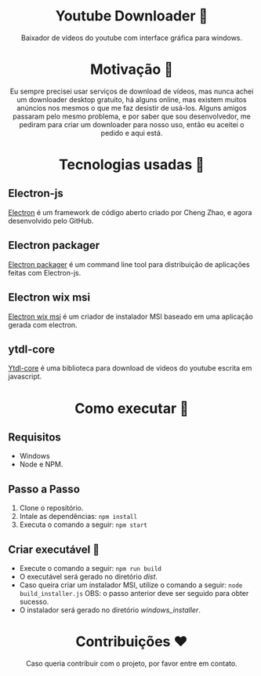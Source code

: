 <div align="center" >

# Youtube Downloader :red_circle:

 Baixador de vídeos do youtube com interface gráfica para windows.

 # Motivação :muscle:

 Eu sempre precisei usar serviços de download de vídeos, mas nunca achei um downloader desktop gratuito, há alguns online, mas existem muitos anúncios nos mesmos o que me faz desistir de usá-los. Alguns amigos passaram pelo mesmo problema, e por saber que sou desenvolvedor, me pediram para criar um downloader para nosso uso, então eu aceitei o pedido e aqui está. 

# Tecnologias usadas :rocket:

<div align="left">

## Electron-js
[Electron](https://www.electronjs.org/) é um framework de código aberto criado por Cheng Zhao, e agora desenvolvido pelo GitHub. 

## Electron packager
[Electron packager](https://www.npmjs.com/package/electron-packager) é um command line tool para distribuição de aplicações feitas com Electron-js.

## Electron wix msi
[Electron wix msi](https://www.npmjs.com/package/electron-wix-msi) é um criador de instalador MSI baseado em uma aplicação gerada com electron.

## ytdl-core

[Ytdl-core](https://www.npmjs.com/package/ytdl-core) é uma biblioteca para download de videos do youtube escrita em javascript.

</div>

# Como executar :wrench:

<div align="left">

## Requisitos

- Windows
- Node e NPM.

## Passo a Passo

1. Clone o repositório.
2. Intale as dependências: `npm install`
3. Executa o comando a seguir: `npm start`

## Criar executável :hammer:

- Execute o comando a seguir: `npm run build`
- O executável será gerado no diretório *dist*.
- Caso queira criar um instalador MSI, utilize o comando a seguir: `node build_installer.js` OBS: o passo anterior deve ser seguido para obter sucesso.
- O instalador será gerado no diretório *windows_installer*.

 </div>

# Contribuições :hearts:

Caso queria contribuir com o projeto, por favor entre em contato.

 </div>